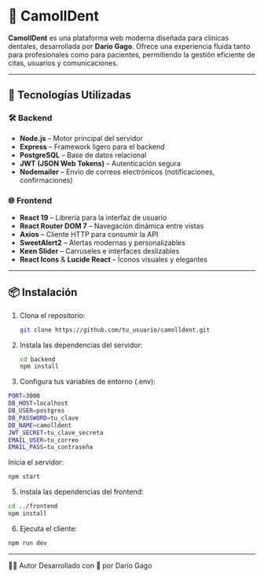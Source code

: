 # 🦷 CamollDent

**CamollDent** es una plataforma web moderna diseñada para clínicas dentales, desarrollada por **Darío Gago**. Ofrece una experiencia fluida tanto para profesionales como para pacientes, permitiendo la gestión eficiente de citas, usuarios y comunicaciones.

---

## 🚀 Tecnologías Utilizadas

### 🛠️ Backend

- **Node.js** – Motor principal del servidor
- **Express** – Framework ligero para el backend
- **PostgreSQL** – Base de datos relacional
- **JWT (JSON Web Tokens)** – Autenticación segura
- **Nodemailer** – Envío de correos electrónicos (notificaciones, confirmaciones)

### 🌐 Frontend

- **React 19** – Librería para la interfaz de usuario
- **React Router DOM 7** – Navegación dinámica entre vistas
- **Axios** – Cliente HTTP para consumir la API
- **SweetAlert2** – Alertas modernas y personalizables
- **Keen Slider** – Carruseles e interfaces deslizables
- **React Icons** & **Lucide React** – Íconos visuales y elegantes

---

## 📦 Instalación

1.  Clona el repositorio:
    ```bash
    git clone https://github.com/tu_usuario/camolldent.git
    ```
2.  Instala las dependencias del servidor:

    ```bash
    cd backend
    npm install
    ```

3.  Configura tus variables de entorno (.env):

```bash
PORT=3000
DB_HOST=localhost
DB_USER=postgres
DB_PASSWORD=tu_clave
DB_NAME=camolldent
JWT_SECRET=tu_clave_secreta
EMAIL_USER=tu_correo
EMAIL_PASS=tu_contraseña
```

Inicia el servidor:

```bash
npm start
```

5. Instala las dependencias del frontend:

```bash
cd ../frontend
npm install
```

6. Ejecuta el cliente:

```bash
npm run dev
```

---

🧑‍💻 Autor
Desarrollado con 💙 por Darío Gago

